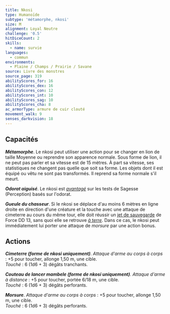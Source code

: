 ```yaml
---
title: Nkosi
type: Humanoïde
subtype: 'métamorphe, nkosi'
size: M
alignment: Loyal Neutre
challenge: '0.5'
hitDiceCount: 2
skills:
  - name: survie
languages:
  - commun
environments:
  - Plaine / Champs / Prairie / Savane
source: Livre des monstres
source_page: 319
abilityScores_for: 16
abilityScores_dex: 16
abilityScores_con: 12
abilityScores_int: 10
abilityScores_sag: 10
abilityScores_cha: 8
ac_armorType: armure de cuir clouté
movement_walk: 9
senses_darkvision: 18
---
```

## Capacités
_**Métamorphe**_. Le nkosi peut utiliser une action pour se changer en lion de taille Moyenne ou reprendre son apparence normale. Sous forme de lion, il ne peut pas parler et sa vitesse est de 15 mètres. À part sa vitesse, ses statistiques ne changent pas quelle que soit sa forme. Les objets dont il est équipé ou vêtu ne sont pas transformés. Il reprend sa forme normale s'il meurt.

_**Odorat aiguisé**_. Le nkosi est [_avantagé_](/utiliser-les-caracteristiques/#avantage-et-desavantage) sur les tests de Sagesse (Perception) basés sur l'odorat.

_**Gueule du chasseur**_. Si le nkosi se déplace d'au moins 6 mètres en ligne droite en direction d'une créature et la touche avec une attaque de cimeterre au cours du même tour, elle doit réussir un [jet de sauvegarde](/utiliser-les-caracteristiques/#jets-de-sauvegarde) de Force DD 13, sans quoi elle se retrouve [_à terre_](/gerer-la-sante-du-personnage/#a-terre). Dans ce cas, le nkosi peut immédiatement lui porter une attaque de _morsure_ par une action bonus.

## Actions
_**Cimeterre (forme de nkosi uniquement)**_. _Attaque d'arme au corps à corps_ : +5 pour toucher, allonge 1,50 m, une cible.  
_Touché_ : 6 (1d6 + 3) dégâts tranchants.

_**Couteau de lancer mambele (forme de nkosi uniquement)**_. _Attaque d'arme à distance_ : +5 pour toucher, portée 6/18 m, une cible.  
_Touché_ : 6 (1d6 + 3) dégâts perforants.

_**Morsure**_. _Attaque d'arme au corps à corps_ : +5 pour toucher, allonge 1,50 m, une cible.  
_Touché_ : 6 (1d6 + 3) dégâts perforants.
